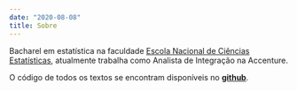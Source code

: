 ```yaml
---
date: "2020-08-08"
title: Sobre
---
```


Bacharel em estatística na faculdade [Escola Nacional de Ciências Estatísticas](http://www.ence.ibge.gov.br/), atualmente trabalha como Analista de Integração na Accenture.

O código de todos os textos se encontram disponíveis no [**github**](https://github.com/dobraga/dobraga.github.io).

